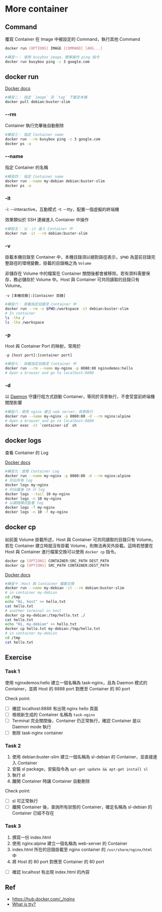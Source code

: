 # More container

## Command

覆寫 Container 在 Image 中被設定的 Command，執行其他 Command

``` bash
docker run [OPTIONS] IMAGE [COMMAND] [ARG...]
```

```bash
#練習一： 使用 busybox image，簡單操作 ping 指令
docker run busybox ping -c 3 google.com
```

## docker run

[Docker docs](https://docs.docker.com/engine/reference/commandline/run/)

```bash
#練習二： 指定 `image` 及 `tag` 下載至本機
docker pull debian:buster-slim
```

### --rm

Container 執行完畢後自動刪除

```bash
#練習三： 指定 Container name
docker run --rm busybox ping -c 3 google.com
docker ps -a
```

### --name

指定 Container 的名稱

```bash
#練習四： 指定 Container name
docker run --name my-debian debian:buster-slim
docker ps -a
```

### -it

-i: --interactive，互動模式
-t: --tty，配置一個虛擬的終端機

效果類似於 SSH 連線進入 Container 中操作

```bash
#練習五： 以 -it 進入 Container 中
docker run -it --rm debian:buster-slim
```

### -v

掛載本機目錄至 Container 中，本機目錄須以絕對路徑表示，```$PWD``` 為當前目錄完整路徑的環境變數，掛載的目錄稱之為 ```Volume```

非儲存在 Volume 中的檔案在 Container 關閉後都會被移除。若有資料需要保存，務必儲存於 Volume 中。Host 與 Container 可共同讀取的目錄只有 Volume。

```-v [本機目錄]:[Container 目錄]```

```bash
#練習六： 掛載指定目錄至 Container 中
docker run --rm -v $PWD:/workspace -it debian:buster-slim
# In container
ls -lha /
ls -lha /workspace
```

### -p

Host 與 Container Port 的映射，常用於

```-p [host port]:[container port]```

```bash
#練習七： 掛載指定目錄至 Container 中
docker run --rm --name my-nginx -p 8080:80 nginxdemos:hello
# Open a browser and go to localhost:8080
```

### -d

以 [Daemon](https://zh.wikipedia.org/wiki/%E5%AE%88%E6%8A%A4%E8%BF%9B%E7%A8%8B) 守護行程方式啟動 Container，等同於背景執行，不會受當前終端機關閉影響

```bash
#練習八：使用 nginx 建立 web server，背景執行
docker run --name my-nginx -p 8080:80 -d --rm nginx:alpine 
# Open a browser and go to localhost:8080
docker exec -it `container-id` sh
```

## docker logs

查看 Container 的 Log

[Docker docs](https://docs.docker.com/engine/reference/commandline/logs/)

```bash
#練習九：查閱 Container Log
docker run --name my-nginx -p 8080:80 -d --rm nginx:alpine 
# 印出所有 log
docker logs my-nginx
# 印出最後 10 行 log
docker logs --tail 10 my-nginx
docker logs -n 10 my-nginx
# 以跟隨模式監看 log
docker logs -f my-nginx
docker logs -n 10 -f my-nginx
```

## docker cp

如前面 Volume 掛載所述，Host 與 Container 可共同讀取的目錄只有 Volume。若在 Container 建立時就沒有掛載 Volume，則無法再另外掛載。這時若想要在 Host 與 Container 進行檔案交換可以使用 ```docker cp``` 指令。

```bash
docker cp [OPTIONS] CONTAINER:SRC_PATH DEST_PATH
docker cp [OPTIONS] SRC_PATH CONTAINER:DEST_PATH
```

[Docker docs](https://docs.docker.com/engine/reference/commandline/cp/)

```bash
#練習十：Host 與 Container 檔案交換
docker run --name my-debian -it --rm debian:buster-slim
# in container my-debian
cd /tmp
echo "Hi, host" >> hello.txt
cat hello.txt
# another terminal in host
docker cp my-debian:/tmp/hello.txt ./
cat hello.txt
echo "Hi, my-debian" >> hello.txt
docker cp hello.txt my-debian:/tmp/hello.txt
# in container my-debian
cd /tmp
cat hello.txt
```

## Exercise

### Task 1

使用 nginxdemos:hello 建立一個名稱為 task-nginx，且為 Daemon 模式的 Container，並將 Host 的 8888 port 對應至 Container 的 80 port

Check point:

- [ ] 確認 localhost:8888 有出現 nginx hello 頁面
- [ ] 檢視新生成的 Container 名稱為 ```task-nginx```
- [ ] Terminal 完全關閉後，Container 仍正常執行，確認 Container 是以 Daemon mode 執行
- [ ] 刪除 task-nginx container

### Task 2

1. 使用 debian:buster-slim 建立一個名稱為 sl-debian 的 Container，並直接進入 Container
2. 安裝 sl package，安裝指令為 ```apt-get update && apt-get install sl```
3. 執行 sl
4. 離開 Container 時讓 Container 自動刪除

Check point:

- [ ] sl 可正常執行
- [ ] 離開 Container 後，查詢所有狀態的 Container，確定名稱為 sl-debian 的 Container 已經不存在

### Task 3

1. 撰寫一份 index.html
2. 使用 nginx:alpine 建立一個名稱為 web-server 的 Container
3. index.html 所在的目錄掛載至 nginx container 的 ```/usr/share/nginx/html``` 中
4. 將 Host 的 80 port 對應至 Container 的 80 port

- [ ] 確認 localhost 有出現 index.html 的內容

## Ref

- https://hub.docker.com/_/nginx
- [What is tty?](https://flykof.pixnet.net/blog/post/24277709)
